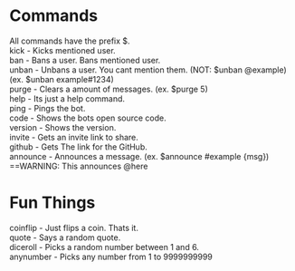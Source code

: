 # Commands
All commands have the prefix $.
<br>
kick - Kicks mentioned user.
<br>
ban - Bans a user. Bans mentioned user.
<br>
unban - Unbans a user. You cant mention them. (NOT: $unban @example) (ex. $unban example#1234)
<br>
purge - Clears a amount of messages. (ex. $purge 5)
<br>
help - Its just a help command.
<br>
ping - Pings the bot.
<br>
code - Shows the bots open source code.
<br>
version - Shows the version.
<br>
invite - Gets an invite link to share.
<br>
github - Gets The link for the GitHub.
<br>
announce - Announces a message. (ex. $announce #example {msg}) ==WARNING: This announces @here
# Fun Things
coinflip - Just flips a coin. Thats it.
<br>
quote - Says a random quote.
<br>
diceroll - Picks a random number between 1 and 6.
<br>
anynumber - Picks any number from 1 to 9999999999
